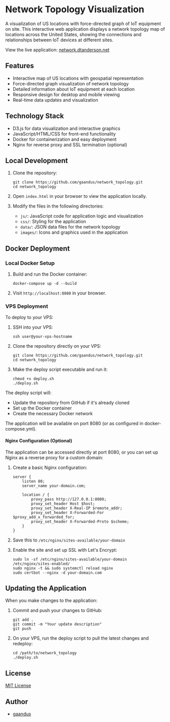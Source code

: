 # Network Topology Visualization

A visualization of US locations with force-directed graph of IoT equipment on site. This interactive web application displays a network topology map of locations across the United States, showing the connections and relationships between IoT devices at different sites.

View the live application: [network.dtanderson.net](https://network.dtanderson.net)

## Features

- Interactive map of US locations with geospatial representation
- Force-directed graph visualization of network topology
- Detailed information about IoT equipment at each location
- Responsive design for desktop and mobile viewing
- Real-time data updates and visualization

## Technology Stack

- D3.js for data visualization and interactive graphics
- JavaScript/HTML/CSS for front-end functionality
- Docker for containerization and easy deployment
- Nginx for reverse proxy and SSL termination (optional)

## Local Development

1. Clone the repository:
   ```
   git clone https://github.com/gaandus/network_topology.git
   cd network_topology
   ```

2. Open `index.html` in your browser to view the application locally.

3. Modify the files in the following directories:
   - `js/`: JavaScript code for application logic and visualization
   - `css/`: Styling for the application
   - `data/`: JSON data files for the network topology
   - `images/`: Icons and graphics used in the application

## Docker Deployment

### Local Docker Setup

1. Build and run the Docker container:
   ```
   docker-compose up -d --build
   ```

2. Visit `http://localhost:8080` in your browser.

### VPS Deployment

To deploy to your VPS:

1. SSH into your VPS:
   ```
   ssh user@your-vps-hostname
   ```

2. Clone the repository directly on your VPS:
   ```
   git clone https://github.com/gaandus/network_topology.git
   cd network_topology
   ```

3. Make the deploy script executable and run it:
   ```
   chmod +x deploy.sh
   ./deploy.sh
   ```

The deploy script will:
- Update the repository from GitHub if it's already cloned
- Set up the Docker container
- Create the necessary Docker network

The application will be available on port 8080 (or as configured in docker-compose.yml).

#### Nginx Configuration (Optional)

The application can be accessed directly at port 8080, or you can set up Nginx as a reverse proxy for a custom domain:

1. Create a basic Nginx configuration:
   ```
   server {
       listen 80;
       server_name your-domain.com;
       
       location / {
           proxy_pass http://127.0.0.1:8080;
           proxy_set_header Host $host;
           proxy_set_header X-Real-IP $remote_addr;
           proxy_set_header X-Forwarded-For $proxy_add_x_forwarded_for;
           proxy_set_header X-Forwarded-Proto $scheme;
       }
   }
   ```

2. Save this to `/etc/nginx/sites-available/your-domain`

3. Enable the site and set up SSL with Let's Encrypt:
   ```
   sudo ln -sf /etc/nginx/sites-available/your-domain /etc/nginx/sites-enabled/
   sudo nginx -t && sudo systemctl reload nginx
   sudo certbot --nginx -d your-domain.com
   ```

## Updating the Application

When you make changes to the application:

1. Commit and push your changes to GitHub:
   ```
   git add .
   git commit -m "Your update description"
   git push
   ```

2. On your VPS, run the deploy script to pull the latest changes and redeploy:
   ```
   cd /path/to/network_topology
   ./deploy.sh
   ```

## License

[MIT License](LICENSE)

## Author

- [gaandus](https://github.com/gaandus)
